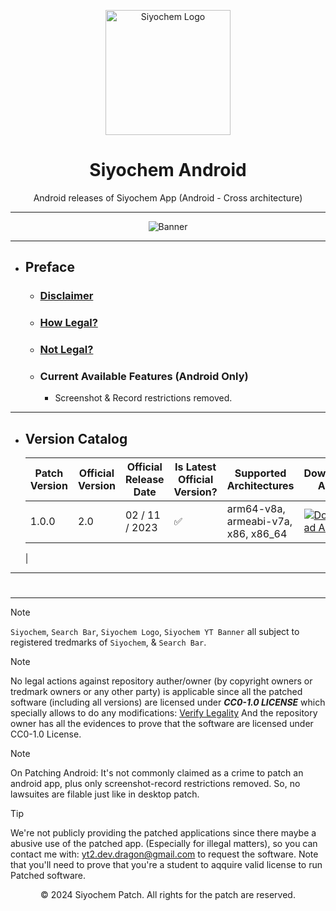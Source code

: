 <p align="center">
  <a href="https://dragon.edu.lk/Siyochem">
    <img src="https://github.com/user-attachments/assets/9c75cf3b-0176-4516-a343-45ed1d9fc364" alt="Siyochem Logo" width="200px">
  </a>
</p>


<h1 align="center">Siyochem Android</h1>

<p align="center">
  Android releases of Siyochem App (Android - Cross architecture)
</p>

---

<p align="center">
  <img src="https://github.com/user-attachments/assets/b78e1639-6cfe-494f-a4df-1101dfc78620" alt="Banner">
</p>

---

- ## Preface
  - ### [Disclaimer](https://github.com/Siyochem-Patch#disclaimer)
  - ### [How Legal?](https://github.com/Siyochem-Patch#how-legal)
  - ### [Not Legal?](https://github.com/Siyochem-Patch#not-legal)
  - ### Current Available Features (Android Only)
    - Screenshot & Record restrictions removed.
 
 ---

- ## Version Catalog
    
  | Patch Version | Official Version | Official Release Date | Is Latest Official Version? | Supported Architectures             | Download APK | 
  | ------------- | ---------------- | --------------------- | --------------------------- | ----------------------------------- | ------------ |
  | 1.0.0         | 2.0              | 02 / 11 / 2023        | ✅                         | arm64-v8a, armeabi-v7a, x86, x86_64 | [![Download APK](https://img.shields.io/badge/Download-APK-blue?style=for-the-badge)](https://github.com/Siyochem-Patch/Siyochem-Android/releases/download/1.0.0/Siyochem-1.0.0.apk)
     |


---

# 

---

> [!NOTE]
> `Siyochem`, `Search Bar`, `Siyochem Logo`, `Siyochem YT Banner` all subject to registered tredmarks of `Siyochem`, & `Search Bar`.

> [!NOTE]
> No legal actions against repository auther/owner (by copyright owners or tredmark owners or any other party) is applicable since all the patched software (including all versions) are licensed under ***CC0-1.0 LICENSE*** which specially allows to do any modifications: [Verify Legality](https://creativecommons.org/publicdomain/zero/1.0/)
> And the repository owner has all the evidences to prove that the software are licensed under CC0-1.0 License.

> [!NOTE]
> On Patching Android: It's not commonly claimed as a crime to patch an android app, plus only screenshot-record restrictions removed. So, no lawsuites are filable just like in desktop patch.

> [!TIP]
> We're not publicly providing the patched applications since there maybe a abusive use of the patched app. (Especially for illegal matters), so you can contact me with: yt2.dev.dragon@gmail.com to request the software.
> Note that you'll need to prove that you're a student to aqquire valid license to run Patched software.

<p align="center">© 2024 Siyochem Patch. All rights for the patch are reserved.</p>
